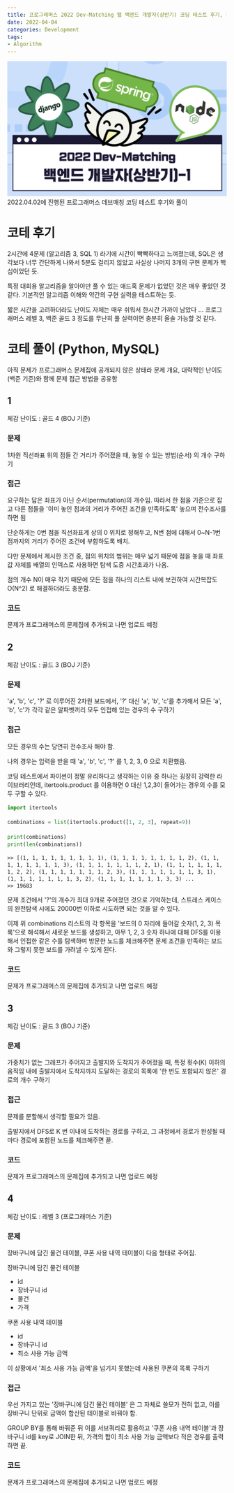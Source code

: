 ```yaml
---
title: 프로그래머스 2022 Dev-Matching 웹 백엔드 개발자(상반기) 코딩 테스트 후기, 풀이
date: 2022-04-04
categories: Development
tags:
- Algorithm
---
```


![image_1](/post_images/2022-04-04-1.png)
2022.04.02에 진행된 프로그래머스 데브매칭 코딩 테스트 후기와 풀이

# 코테 후기

2시간에 4문제 (알고리즘 3, SQL 1) 라기에 시간이 빡빡하다고 느껴졌는데, SQL은 생각보다 너무 간단하게 나와서 5분도 걸리지 않았고 사실상 나머지 3개의 구현 문제가 핵심이었던 듯.

특정 대회용 알고리즘을 알아야만 풀 수 있는 애드혹 문제가 없었던 것은 매우 좋았던 것 같다. 기본적인 알고리즘 이해와 약간의 구현 실력을 테스트하는 듯.

짧은 시간을 고려하더라도 난이도 자체는 매우 쉬워서 한시간 가까이 남았다 ... 프로그래머스 레벨 3, 백준 골드 3 정도를 무난히 풀 실력이면 충분히 올솔 가능할 것 같다.

# 코테 풀이 (Python, MySQL)

아직 문제가 프로그래머스 문제집에 공개되지 않은 상태라 문제 개요, 대략적인 난이도(백준 기준)와 함께 문제 접근 방법을 공유함

## 1

체감 난이도 : 골드 4 (BOJ 기준)

### 문제

1차원 직선좌표 위의 점들 간 거리가 주어졌을 때, 놓일 수 있는 방법(순서) 의 개수 구하기

### 접근

요구하는 답은 좌표가 아닌 순서(permutation)의 개수임. 따라서 한 점을 기준으로 잡고 다른 점들을 '이미 놓인 점과의 거리가 주어진 조건을 만족하도록' 놓으며 전수조사를 하면 됨

단순하게는 0번 점을 직선좌표계 상의 0 위치로 정해두고, N번 점에 대해서 0~N-1번 점까지의 거리가 주어진 조건에 부합하도록 배치.

다만 문제에서 제시한 조건 중, 점의 위치의 범위는 매우 넓기 때문에 점을 놓을 때 좌표값 자체를 배열의 인덱스로 사용하면 탐색 도중 시간초과가 나옴.

점의 개수 N이 매우 작기 때문에 모든 점을 하나의 리스트 내에 보관하여 시간복잡도 O(N^2) 로 해결하더라도 충분함.

### 코드

문제가 프로그래머스의 문제집에 추가되고 나면 업로드 예정

## 2

체감 난이도 : 골드 3 (BOJ 기준)

### 문제

'a', 'b', 'c', '?' 로 이루어진 2차원 보드에서, '?' 대신 'a', 'b', 'c'를 추가해서 모든 'a', 'b', 'c'가 각각 같은 알파벳끼리 모두 인접해 있는 경우의 수 구하기

### 접근

모든 경우의 수는 당연히 전수조사 해야 함.

나의 경우는 입력을 받을 때 'a', 'b', 'c', '?' 를 1, 2, 3, 0 으로 치환했음.

코딩 테스트에서 파이썬이 정말 유리하다고 생각하는 이유 중 하나는 굉장히 강력한 라이브러리인데, itertools.product 를 이용하면 0 대신 1,2,3이 들어가는 경우의 수를 모두 구할 수 있다.

```python
import itertools

combinations = list(itertools.product([1, 2, 3], repeat=9))

print(combinations)
print(len(combinations))
```

```shell
>> [(1, 1, 1, 1, 1, 1, 1, 1, 1), (1, 1, 1, 1, 1, 1, 1, 1, 2), (1, 1, 1, 1, 1, 1, 1, 1, 3), (1, 1, 1, 1, 1, 1, 1, 2, 1), (1, 1, 1, 1, 1, 1, 1, 2, 2), (1, 1, 1, 1, 1, 1, 1, 2, 3), (1, 1, 1, 1, 1, 1, 1, 3, 1), (1, 1, 1, 1, 1, 1, 1, 3, 2), (1, 1, 1, 1, 1, 1, 1, 3, 3) ...
>> 19683
```

문제 조건에서 '?'의 개수가 최대 9개로 주어졌던 것으로 기억하는데, 스트레스 케이스의 완전탐색 시에도 20000번 이하로 시도하면 되는 것을 알 수 있다.

이제 위 combinations 리스트의 각 항목을 '보드의 0 자리에 들어갈 숫자(1, 2, 3) 목록'으로 해석해서 새로운 보드를 생성하고, 아무 1, 2, 3 숫자 하나에 대해 DFS를 이용해서 인접한 같은 수를 탐색하며 방문한 노드를 체크해주면 문제 조건을 만족하는 보드와 그렇지 못한 보드를 가려낼 수 있게 된다.

### 코드

문제가 프로그래머스의 문제집에 추가되고 나면 업로드 예정

## 3

체감 난이도 : 골드 3 (BOJ 기준)

### 문제

가중치가 없는 그래프가 주어지고 출발지와 도착지가 주어졌을 때, 특정 횟수(K) 이하의 움직임 내에 출발지에서 도착지까지 도달하는 경로의 목록에 '한 번도 포함되지 않은' 경로의 개수 구하기 

### 접근

문제를 분할해서 생각할 필요가 있음.

출발지에서 DFS로 K 번 이내에 도착하는 경로를 구하고, 그 과정에서 경로가 완성될 때마다 경로에 포함된 노드를 체크해주면 끝.

### 코드

문제가 프로그래머스의 문제집에 추가되고 나면 업로드 예정

## 4

체감 난이도 : 레벨 3 (프로그래머스 기준)

### 문제

장바구니에 담긴 물건 테이블, 쿠폰 사용 내역 테이블이 다음 형태로 주어짐.

장바구니에 담긴 물건 테이블
- id
- 장바구니 id
- 물건
- 가격

쿠폰 사용 내역 테이블
- id
- 장바구니 id
- 최소 사용 가능 금액

이 상황에서 '최소 사용 가능 금액'을 넘기지 못했는데 사용된 쿠폰의 목록 구하기

### 접근

우선 가지고 있는 '장바구니에 담긴 물건 테이블' 은 그 자체로 쓸모가 전혀 없고, 이를 장바구니 단위로 금액이 합산된 테이블로 바꿔야 함.

GROUP BY를 통해 바꿔준 뒤 이를 서브쿼리로 활용하고 '쿠폰 사용 내역 테이블'과 장바구니 id를 key로 JOIN한 뒤, 가격의 합이 최소 사용 가능 금액보다 적은 경우를 출력하면 끝. 

### 코드

문제가 프로그래머스의 문제집에 추가되고 나면 업로드 예정
